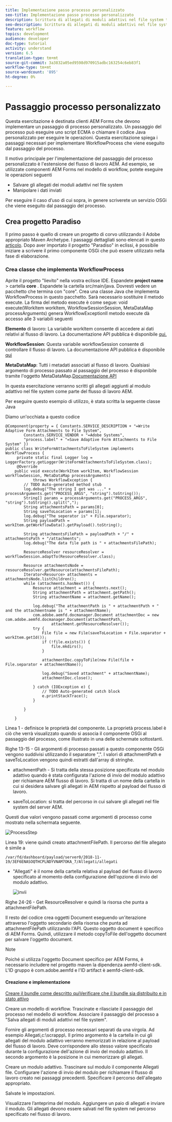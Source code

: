 ```yaml
---
title: Implementazione passo processo personalizzato
seo-title: Implementazione passo processo personalizzato
description: Scrittura di allegati di moduli adattivi nel file system tramite un passaggio di processo personalizzato
seo-description: Scrittura di allegati di moduli adattivi nel file system tramite un passaggio di processo personalizzato
feature: workflow
topics: development
audience: developer
doc-type: tutorial
activity: understand
version: 6.5
translation-type: tm+mt
source-git-commit: 3a3832a05ed9598d970915adbc163254c6eb83f1
workflow-type: tm+mt
source-wordcount: '895'
ht-degree: 0%

---
```



# Passaggio processo personalizzato

Questa esercitazione è destinata  clienti AEM Forms che devono implementare un passaggio di processo personalizzato. Un passaggio del processo può eseguire uno script ECMA o chiamare il codice Java personalizzato per eseguire le operazioni. Questa esercitazione spiega i passaggi necessari per implementare WorkflowProcess che viene eseguito dal passaggio del processo.

Il motivo principale per l&#39;implementazione del passaggio del processo personalizzato è l&#39;estensione del flusso di lavoro AEM. Ad esempio, se utilizzate  componenti AEM Forms nel modello di workflow, potete eseguire le operazioni seguenti

* Salvare gli allegati dei moduli adattivi nel file system
* Manipolare i dati inviati

Per eseguire il caso d’uso di cui sopra, in genere scriverete un servizio OSGi che viene eseguito dal passaggio del processo.

## Crea progetto Paradiso

Il primo passo è quello di creare un progetto di corvo utilizzando il Adobe appropriato Maven Archetype. I passaggi dettagliati sono elencati in questo [articolo](https://helpx.adobe.com/experience-manager/using/maven_arch13.html). Dopo aver importato il progetto &quot;Paradiso&quot; in eclissi, è possibile iniziare a scrivere il primo componente OSGi che può essere utilizzato nella fase di elaborazione.


### Crea classe che implementa WorkflowProcess

Aprite il progetto &quot;lievito&quot; nella vostra eclisse IDE. Espandete **project name** > cartella **core** . Espandete la cartella src/main/java. Dovresti vedere un pacchetto che termina con &quot;core&quot;. Crea una classe Java che implementa WorkflowProcess in questo pacchetto. Sarà necessario sostituire il metodo execute. La firma del metodo execute è come segue: void execute(WorkItem workItem, WorkflowSessionSession, MetaDataMap processArguments) genera WorkflowExceptionIl metodo execute dà accesso alle 3 variabili seguenti

**Elemento** di lavoro: La variabile workItem consente di accedere ai dati relativi al flusso di lavoro. La documentazione API pubblica è disponibile [qui.](https://helpx.adobe.com/experience-manager/6-3/sites/developing/using/reference-materials/diff-previous/changes/com.adobe.granite.workflow.WorkflowSession.html)

**WorkflowSession**: Questa variabile workflowSession consente di controllare il flusso di lavoro. La documentazione API pubblica è disponibile [qui](https://helpx.adobe.com/experience-manager/6-3/sites/developing/using/reference-materials/diff-previous/changes/com.adobe.granite.workflow.WorkflowSession.html)

**MetaDataMap**: Tutti i metadati associati al flusso di lavoro. Qualsiasi argomento di processo passato al passaggio del processo è disponibile tramite l&#39;oggetto MetaDataMap.[Documentazione API](https://helpx.adobe.com/experience-manager/6-5/sites/developing/using/reference-materials/javadoc/com/adobe/granite/workflow/metadata/MetaDataMap.html)

In questa esercitazione verranno scritti gli allegati aggiunti al modulo adattivo nel file system come parte del flusso di lavoro AEM.

Per eseguire questo esempio di utilizzo, è stata scritta la seguente classe Java

Diamo un&#39;occhiata a questo codice

```
@Component(property = { Constants.SERVICE_DESCRIPTION + "=Write Adaptive Form Attachments to File System",
        Constants.SERVICE_VENDOR + "=Adobe Systems",
        "process.label" + "=Save Adaptive Form Attachments to File System" })
public class WriteFormAttachmentsToFileSystem implements WorkflowProcess {
     private static final Logger log = LoggerFactory.getLogger(WriteFormAttachmentsToFileSystem.class);
     @Override
    public void execute(WorkItem workItem, WorkflowSession workflowSession, MetaDataMap processArguments)
            throws WorkflowException {
        // TODO Auto-generated method stub
        log.debug("The string I got was ..." + processArguments.get("PROCESS_ARGS", "string").toString());
        String[] params = processArguments.get("PROCESS_ARGS", "string").toString().split(",");
        String attachmentsPath = params[0];
        String saveToLocation = params[1];
        log.debug("The seperator is" + File.separator);
        String payloadPath = workItem.getWorkflowData().getPayload().toString();
 
        String attachmentsFilePath = payloadPath + "/" + attachmentsPath + "/attachments";
        log.debug("The data file path is " + attachmentsFilePath);
 
        ResourceResolver resourceResolver = workflowSession.adaptTo(ResourceResolver.class);
 
        Resource attachmentsNode = resourceResolver.getResource(attachmentsFilePath);
        Iterator<Resource> attachments = attachmentsNode.listChildren();
        while (attachments.hasNext()) {
            Resource attachment = attachments.next();
            String attachmentPath = attachment.getPath();
            String attachmentName = attachment.getName();
 
            log.debug("The attachmentPath is " + attachmentPath + " and the attachmentname is " + attachmentName);
            com.adobe.aemfd.docmanager.Document attachmentDoc = new com.adobe.aemfd.docmanager.Document(attachmentPath,
                    attachment.getResourceResolver());
            try {
                File file = new File(saveToLocation + File.separator + workItem.getId());
                if (!file.exists()) {
                    file.mkdirs();
                }
 
                attachmentDoc.copyToFile(new File(file + File.separator + attachmentName));
 
                log.debug("Saved attachment" + attachmentName);
                attachmentDoc.close();
 
            } catch (IOException e) {
                // TODO Auto-generated catch block
                e.printStackTrace();
            }
 
        }
 
    }
```

Linea 1 - definisce le proprietà del componente. La proprietà process.label è ciò che verrà visualizzato quando si associa il componente OSGi al passaggio del processo, come illustrato in una delle schermate sottostanti.

Righe 13-15 - Gli argomenti di processo passati a questo componente OSGi vengono suddivisi utilizzando il separatore &quot;,&quot;. I valori di attachmentPath e saveToLocation vengono quindi estratti dall&#39;array di stringhe.

* attachmentPath - Si tratta della stessa posizione specificata nel modulo adattivo quando è stata configurata l&#39;azione di invio del modulo adattivo per richiamare AEM flusso di lavoro. Si tratta di un nome della cartella in cui si desidera salvare gli allegati in AEM rispetto al payload del flusso di lavoro.

* saveToLocation: si tratta del percorso in cui salvare gli allegati nel file system del server AEM.

Questi due valori vengono passati come argomenti di processo come mostrato nella schermata seguente.

![ProcessStep](assets/implement-process-step.gif)


Linea 19: viene quindi creato attachmentFilePath. Il percorso del file allegato è simile a

    /var/fd/dashboard/payload/server0/2018-11-19/3EF6ENASOQTHCPLNDYVNAM7OKA_7/Allegati/allegati

* &quot;Allegati&quot; è il nome della cartella relativa al payload del flusso di lavoro specificato al momento della configurazione dell&#39;opzione di invio del modulo adattivo.

   ![invii](assets/af-submit-options.gif)

Righe 24-26 - Get ResourceResolver e quindi la risorsa che punta a attachmentFilePath.

Il resto del codice crea oggetti Document eseguendo un&#39;iterazione attraverso l&#39;oggetto secondario della risorsa che punta ad attachmentFilePath utilizzando l&#39;API. Questo oggetto document è specifico di  AEM Forms. Quindi, utilizzare il metodo copyToFile dell&#39;oggetto document per salvare l&#39;oggetto document.

>[!NOTE]
>
>Poiché si utilizza l&#39;oggetto Document specifico per  AEM Forms, è necessario includere nel progetto maven la dipendenza aemfd-client-sdk. L&#39;ID gruppo è com.adobe.aemfd e l&#39;ID artifact è aemfd-client-sdk.

#### Creazione e implementazione

[Creare il bundle come descritto qui](https://helpx.adobe.com/experience-manager/using/maven_arch13.html#BuildtheOSGibundleusingMaven)[Verificare che il bundle sia distribuito e in stato attivo](http://localhost:4502/system/console/bundles)

Creare un modello di workflow. Trascinate e rilasciate il passaggio del processo nel modello di workflow. Associare il passaggio del processo a &quot;Salva allegati di moduli adattivi nel file system&quot;.

Fornire gli argomenti di processo necessari separati da una virgola. Ad esempio Allegati,c:\\scrappp\\. Il primo argomento è la cartella in cui gli allegati del modulo adattivo verranno memorizzati in relazione al payload del flusso di lavoro. Deve corrispondere allo stesso valore specificato durante la configurazione dell&#39;azione di invio del modulo adattivo. Il secondo argomento è la posizione in cui memorizzare gli allegati.

Creare un modulo adattivo. Trascinare sul modulo il componente Allegati file. Configurare l&#39;azione di invio del modulo per richiamare il flusso di lavoro creato nei passaggi precedenti. Specificare il percorso dell&#39;allegato appropriato.

Salvate le impostazioni.

Visualizzare l’anteprima del modulo. Aggiungere un paio di allegati e inviare il modulo. Gli allegati devono essere salvati nel file system nel percorso specificato nel flusso di lavoro.


